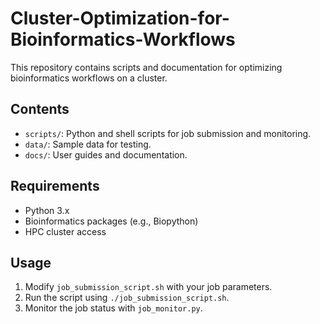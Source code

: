 # Cluster-Optimization-for-Bioinformatics-Workflows
This repository contains scripts and documentation for optimizing bioinformatics workflows on a cluster.

## Contents
- `scripts/`: Python and shell scripts for job submission and monitoring.
- `data/`: Sample data for testing.
- `docs/`: User guides and documentation.

## Requirements
- Python 3.x
- Bioinformatics packages (e.g., Biopython)
- HPC cluster access

## Usage
1. Modify `job_submission_script.sh` with your job parameters.
2. Run the script using `./job_submission_script.sh`.
3. Monitor the job status with `job_monitor.py`.
